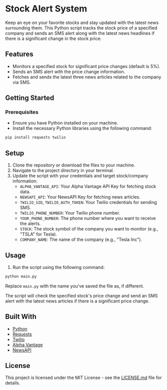 # Stock Alert System

Keep an eye on your favorite stocks and stay updated with the latest news surrounding them. This Python script tracks the stock price of a specified company and sends an SMS alert along with the latest news headlines if there is a significant change in the stock price.

## Features

- Monitors a specified stock for significant price changes (default is 5%).
- Sends an SMS alert with the price change information.
- Fetches and sends the latest three news articles related to the company via SMS.

## Getting Started

### Prerequisites

- Ensure you have Python installed on your machine.
- Install the necessary Python libraries using the following command:
```bash
pip install requests twilio
```
## Setup

1. Clone the repository or download the files to your machine.
2. Navigate to the project directory in your terminal.
3. Update the script with your credentials and target stock/company information:
    - `ALPHA_VANTAGE_API`: Your Alpha Vantage API Key for fetching stock data.
    - `NEWSAPI_API`: Your NewsAPI Key for fetching news articles.
    - `TWILIO_SID`, `TWILIO_AUTH_TOKEN`: Your Twilio credentials for sending SMS.
    - `TWILIO_PHONE_NUMBER`: Your Twilio phone number.
    - `YOUR_PHONE_NUMBER`: The phone number where you want to receive the alerts.
    - `STOCK`: The stock symbol of the company you want to monitor (e.g., "TSLA" for Tesla).
    - `COMPANY_NAME`: The name of the company (e.g., "Tesla Inc").

## Usage

1. Run the script using the following command:
```bash
python main.py
```

Replace `main.py` with the name you've saved the file as, if different.

The script will check the specified stock's price change and send an SMS alert with the latest news articles if there is a significant price change.

## Built With

- [Python](https://www.python.org/)
- [Requests](https://docs.python-requests.org/en/latest/)
- [Twilio](https://www.twilio.com/)
- [Alpha Vantage](https://www.alphavantage.co/)
- [NewsAPI](https://newsapi.org/)

## License

This project is licensed under the MIT License - see the [LICENSE.md](LICENSE.md) file for details.


